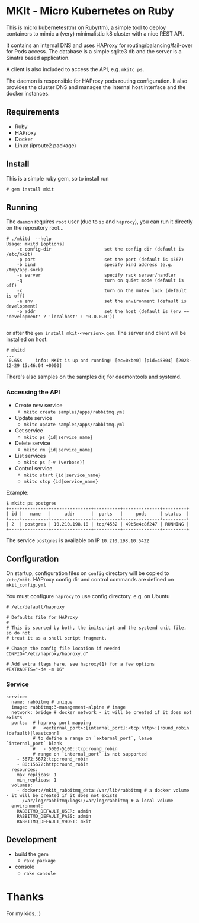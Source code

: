 # MKIt - Micro Kubernetes on Ruby

This is micro kubernetes(tm) on Ruby(tm), a simple tool to deploy containers to mimic a (very) minimalistic k8 cluster with a nice REST API.

It contains an internal DNS and uses HAProxy for routing/balancing/fail-over for Pods access.
The database is a simple sqlite3 db and the server is a Sinatra based application.

A client is also included to access the API, e.g. `mkitc ps`.

The daemon is responsible for HAProxy pods routing configuration. It also provides the cluster DNS and manages the internal host interface and the docker instances. 

## Requirements

* Ruby
* HAProxy
* Docker
* Linux (iproute2 package)

## Install

This is a simple ruby gem, so to install run
```
# gem install mkit
```

## Running

The `daemon` requires `root` user (due to `ip` and `haproxy`), you can run it directly on the repository root...

```
# ./mkitd  --help
Usage: mkitd [options]
    -c config-dir                    set the config dir (default is /etc/mkit)
    -p port                          set the port (default is 4567)
    -b bind                          specify bind address (e.g. /tmp/app.sock)
    -s server                        specify rack server/handler
    -q                               turn on quiet mode (default is off)
    -x                               turn on the mutex lock (default is off)
    -e env                           set the environment (default is development)
    -o addr                          set the host (default is (env == 'development' ? 'localhost' : '0.0.0.0'))
   
```

or after the `gem install mkit-<version>.gem`. The server and client will be installed on host.

```
# mkitd
...
 0.65s     info: MKIt is up and running! [ec=0xbe0] [pid=45804] [2023-12-29 15:46:04 +0000]
```

There's also samples on the samples dir, for daemontools and systemd.

### Accessing the API

* Create new service
  * `mkitc create samples/apps/rabbitmq.yml`
* Update service
  * `mkitc update samples/apps/rabbitmq.yml`
* Get service
  * `mkitc ps {id|service_name}`
* Delete service
  * `mkitc rm {id|service_name}`
* List services
  * `mkitc ps [-v (verbose)]`
* Control service
  * `mkitc start {id|service_name}`
  * `mkitc stop {id|service_name}`

Example:

```
$ mkitc ps postgres
+----+----------+---------------+----------+--------------+---------+
| id |   name   |     addr      |  ports   |     pods     | status  |
+----+----------+---------------+----------+--------------+---------+
| 2  | postgres | 10.210.198.10 | tcp/4532 | 49b5e4c8f247 | RUNNING |
+----+----------+---------------+----------+--------------+---------+
```
The service `postgres` is available on IP `10.210.198.10:5432`

## Configuration

On startup, configuration files on `config` directory will be copied to `/etc/mkit`. HAProxy config dir and control commands are defined on `mkit_config.yml`

You must configure `haproxy` to use config directory. e.g. on Ubuntu

```
# /etc/default/haproxy

# Defaults file for HAProxy
#
# This is sourced by both, the initscript and the systemd unit file, so do not
# treat it as a shell script fragment.

# Change the config file location if needed
CONFIG="/etc/haproxy/haproxy.d"

# Add extra flags here, see haproxy(1) for a few options
#EXTRAOPTS="-de -m 16"
```

### Service

```
service:
  name: rabbitmq # unique
  image: rabbitmq:3-management-alpine # image
  network: bridge # docker network - it will be created if it does not exists
  ports:  # haproxy port mapping
          #   <external_port>:[internal_port]:<tcp|http>:[round_robin (default)|leastconn]
          # to define a range on `external_port`, leave `internal_port` blank
          #   - 5000-5100::tcp:round_robin
          # range on `internal_port` is not supported 
    - 5672:5672:tcp:round_robin
    - 80:15672:http:round_robin
  resources:
    max_replicas: 1
    min_replicas: 1
  volumes:
    - docker://mkit_rabbitmq_data:/var/lib/rabbitmq # a docker volume - it will be created if it does not exists
    - /var/log/rabbitmq/logs:/var/log/rabbitmq # a local volume
  environment:
    RABBITMQ_DEFAULT_USER: admin
    RABBITMQ_DEFAULT_PASS: admin
    RABBITMQ_DEFAULT_VHOST: mkit
```

## Development

* build the gem
  * `rake package`
* console
  * `rake console`

# Thanks

For my kids. :) 
